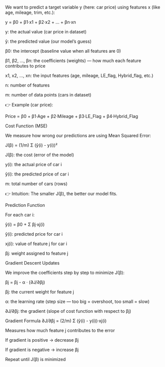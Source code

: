 We want to predict a target variable y (here: car price) using features x (like age, mileage, trim, etc.):

y = β0 + β1·x1 + β2·x2 + … + βn·xn


y: the actual value (car price in dataset)

ŷ: the predicted value (our model’s guess)

β0: the intercept (baseline value when all features are 0)

β1, β2, …, βn: the coefficients (weights) — how much each feature contributes to price

x1, x2, …, xn: the input features (age, mileage, LE_flag, Hybrid_flag, etc.)

n: number of features

m: number of data points (cars in dataset)

👉 Example (car price):

Price = β0 + β1·Age + β2·Mileage + β3·LE_Flag + β4·Hybrid_Flag

Cost Function (MSE)

We measure how wrong our predictions are using Mean Squared Error:

J(β) = (1/m) Σ (ŷ(i) - y(i))²


J(β): the cost (error of the model)

y(i): the actual price of car i

ŷ(i): the predicted price of car i

m: total number of cars (rows)

👉 Intuition: The smaller J(β), the better our model fits.

Prediction Function

For each car i:

ŷ(i) = β0 + Σ βj·xj(i)


ŷ(i): predicted price for car i

xj(i): value of feature j for car i

βj: weight assigned to feature j

Gradient Descent Updates

We improve the coefficients step by step to minimize J(β):

βj = βj - α · (∂J/∂βj)


βj: the current weight for feature j

α: the learning rate (step size — too big = overshoot, too small = slow)

∂J/∂βj: the gradient (slope of cost function with respect to βj)

Gradient Formula
∂J/∂βj = (2/m) Σ (ŷ(i) - y(i))·xj(i)


Measures how much feature j contributes to the error

If gradient is positive → decrease βj

If gradient is negative → increase βj

Repeat until J(β) is minimized
